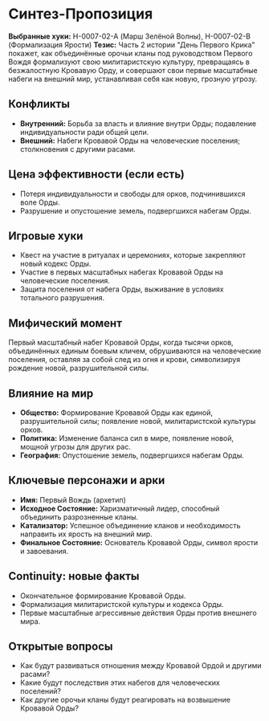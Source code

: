 # Синтез-Пропозиция

**Выбранные хуки:** H-0007-02-A (Марш Зелёной Волны), H-0007-02-B (Формализация Ярости)
**Тезис:** Часть 2 истории "День Первого Крика" покажет, как объединённые орочьи кланы под руководством Первого Вождя формализуют свою милитаристскую культуру, превращаясь в безжалостную Кровавую Орду, и совершают свои первые масштабные набеги на внешний мир, устанавливая себя как новую, грозную угрозу.


## Конфликты
- **Внутренний:** Борьба за власть и влияние внутри Орды; подавление индивидуальности ради общей цели.
- **Внешний:** Набеги Кровавой Орды на человеческие поселения; столкновения с другими расами.

## Цена эффективности (если есть)
- Потеря индивидуальности и свободы для орков, подчинившихся воле Орды.
- Разрушение и опустошение земель, подвергшихся набегам Орды.

## Игровые хуки
- Квест на участие в ритуалах и церемониях, которые закрепляют новый кодекс Орды.
- Участие в первых масштабных набегах Кровавой Орды на человеческие поселения.
- Защита поселения от набега Орды, выживание в условиях тотального разрушения.

## Мифический момент
Первый масштабный набег Кровавой Орды, когда тысячи орков, объединённых единым боевым кличем, обрушиваются на человеческие поселения, оставляя за собой след из огня и крови, символизируя рождение новой, разрушительной силы.

## Влияние на мир
- **Общество:** Формирование Кровавой Орды как единой, разрушительной силы; появление новой, милитаристской культуры орков.
- **Политика:** Изменение баланса сил в мире, появление новой, мощной угрозы для других рас.
- **География:** Опустошение земель, подвергшихся набегам Орды.


## Ключевые персонажи и арки
- **Имя:** Первый Вождь (архетип)
- **Исходное Состояние:** Харизматичный лидер, способный объединить разрозненные кланы.
- **Катализатор:** Успешное объединение кланов и необходимость направить их ярость на внешний мир.
- **Финальное Состояние:** Основатель Кровавой Орды, символ ярости и завоевания.

## Continuity: новые факты
- Окончательное формирование Кровавой Орды.
- Формализация милитаристской культуры и кодекса Орды.
- Первые масштабные агрессивные действия Орды против внешнего мира.

## Открытые вопросы
- Как будут развиваться отношения между Кровавой Ордой и другими расами?
- Какие будут последствия этих набегов для человеческих поселений?
- Как другие орочьи кланы будут реагировать на возвышение Кровавой Орды?
